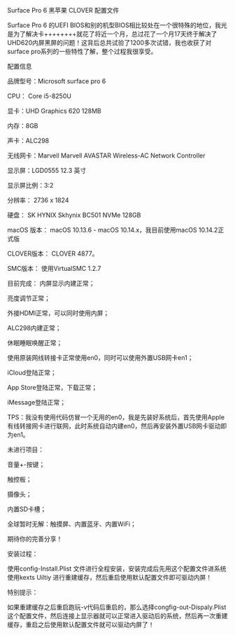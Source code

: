
Surface Pro 6 黑苹果  CLOVER 配置文件


Surface Pro 6 的UEFI BIOS和别的机型BIOS相比较处在一个很特殊的地位，我光是为了解决卡++++++++就花了将近一个月，总过花了一个月17天终于解决了UHD620内屏黑屏的问题！这背后总共试验了1200多次试错，我也收获了对surface pro系列的一些特性了解，整个过程我很享受。


配置信息

品牌型号：Microsoft surface pro 6

CPU： Core i5-8250U

显卡：UHD Graphics 620 128MB

内存：8GB

声卡：ALC298

无线网卡：Marvell Marvell AVASTAR Wireless-AC Network Controller

显示屏：LGD0555 12.3 英寸

显示屏比例：3:2

分辨率： 2736 x 1824

硬盘：	SK HYNIX Skhynix BC501 NVMe 128GB 

macOS 版本：
macOS 10.13.6 - macOS 10.14.x，我目前使用macOS 10.14.2正式版

CLOVER版本：
CLOVER 4877。

SMC版本：
使用VirtualSMC 1.2.7

目前完成：
内屏显示内建正常；

亮度调节正常；

外接HDMI正常，可以同时使用内屏；

ALC298内建正常；

休眠睡眠唤醒正常；

使用原装网线转接卡正常使用en0，同时可以使用外置USB网卡en1；

iCloud登陆正常；

App Store登陆正常，下载正常；

iMessage登陆正常；


TPS：我没有使用代码仿冒一个无用的en0，我是先装好系统后，首先使用Apple 有线转接网卡进行联网，此时系统自动内建en0，然后再安装外置USB网卡驱动即为en1。

未进行项目：

音量+-按键；

触控板；

摄像头；

内置SD卡槽；

全球暂时无解：触摸屏、内置蓝牙、内置WiFi；


期待你的完善分享！

安装过程：

使用config-Install.Plist 文件进行全程安装，安装完成后先用这个配置文件进系统使用kexts Uiltiy 进行重建缓存，然后重启使用默认配置文件即可驱动内屏！

特别提示：

如果重建缓存之后重启跑玩-v代码后重启的，那么选择congfig-out-Dispaly.Plist 这个配置文件，然后连接上显示器就可以正常进入驱动后的系统，然后再一次重建缓存，重启之后使用默认配置文件就可以驱动内屏了！


